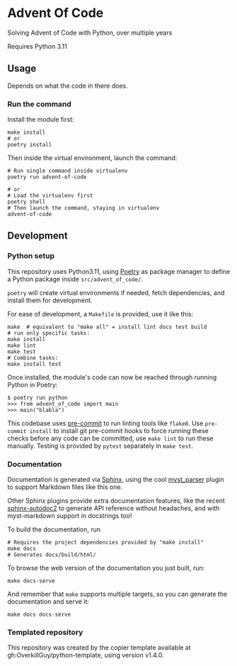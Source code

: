 # Advent Of Code

Solving Advent of Code with Python, over multiple years

Requires Python 3.11

## Usage

Depends on what the code in there does.

### Run the command

Install the module first:

```shell
make install
# or
poetry install
```

Then inside the virtual environment, launch the command:

```shell
# Run single command inside virtualenv
poetry run advent-of-code

# or
# Load the virtualenv first
poetry shell
# Then launch the command, staying in virtualenv
advent-of-code
```

## Development

### Python setup

This repository uses Python3.11, using
[Poetry](https://python-poetry.org) as package manager to define a
Python package inside `src/advent_of_code/`.

`poetry` will create virtual environments if needed, fetch
dependencies, and install them for development.

For ease of development, a `Makefile` is provided, use it like this:

```shell
make  # equivalent to "make all" = install lint docs test build
# run only specific tasks:
make install
make lint
make test
# Combine tasks:
make install test
```

Once installed, the module's code can now be reached through running
Python in Poetry:

```shell
$ poetry run python
>>> from advent_of_code import main
>>> main("blabla")
```

This codebase uses [pre-commit](https://pre-commit.com) to run linting
tools like `flake8`. Use `pre-commit install` to install git
pre-commit hooks to force running these checks before any code can be
committed, use `make lint` to run these manually. Testing is provided
by `pytest` separately in `make test`.

### Documentation

Documentation is generated via [Sphinx](https://www.sphinx-doc.org/en/master/),
using the cool [myst_parser](https://myst-parser.readthedocs.io/en/latest/)
plugin to support Markdown files like this one.

Other Sphinx plugins provide extra documentation features, like the recent
[sphinx-autodoc2](https://sphinx-autodoc2.readthedocs.io/en/latest/index.html)
to generate API reference without headaches, and with myst-markdown support in
docstrings too!

To build the documentation, run

```shell
# Requires the project dependencies provided by "make install"
make docs
# Generates docs/build/html/
```

To browse the web version of the documentation you just built, run:

```shell
make docs-serve
```

And remember that `make` supports multiple targets, so you can generate the
documentation and serve it:

```shell
make docs docs-serve
```

### Templated repository

This repository was created by the copier template available at
gh:OverkillGuy/python-template, using version v1.4.0.

